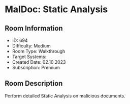 ﻿# MalDoc: Static Analysis

## Room Information
- ID: 694
- Difficulty: Medium
- Room Type: Walkthrough
- Target Systems: 
- Created Date: 02.10.2023
- Subscription: Premium

## Room Description
Perform detailed Static Analysis on malicious documents.
